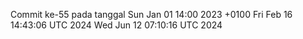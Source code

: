 Commit ke-55 pada tanggal Sun Jan 01 14:00 2023 +0100
Fri Feb 16 14:43:06 UTC 2024
Wed Jun 12 07:10:16 UTC 2024
